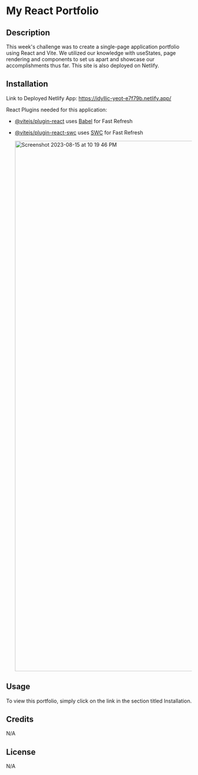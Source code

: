 # My React Portfolio

## Description

This week's challenge was to create a single-page application portfolio using React and Vite. We utilized our knowledge with useStates, page rendering and components to set us apart and showcase our accomplishments thus far. This site is also deployed on Netlify. 

## Installation

Link to Deployed Netlify App: https://idyllic-yeot-e7f79b.netlify.app/

React Plugins needed for this application:

- [@vitejs/plugin-react](https://github.com/vitejs/vite-plugin-react/blob/main/packages/plugin-react/README.md) uses [Babel](https://babeljs.io/) for Fast Refresh
- [@vitejs/plugin-react-swc](https://github.com/vitejs/vite-plugin-react-swc) uses [SWC](https://swc.rs/) for Fast Refresh

  <img width="1440" alt="Screenshot 2023-08-15 at 10 19 46 PM" src="https://github.com/AipuAmeh/my-react-portfolio/assets/110988589/5f9ed275-b517-47d5-8e60-5ee2c06128d6">


## Usage

To view this portfolio, simply click on the link in the section titled Installation. 

## Credits

N/A

## License

N/A
